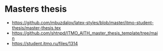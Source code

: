 # Masters thesis

- https://github.com/mbuzdalov/latex-styles/blob/master/itmo-student-thesis/master-thesis.tex
- https://github.com/shtnpd/ITMO_AITH_master_thesis_template/tree/main
- https://student.itmo.ru/files/1314

